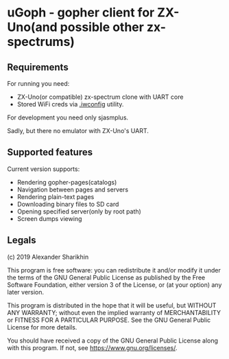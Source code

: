 # uGoph - gopher client for ZX-Uno(and possible other zx-spectrums)

## Requirements

For running you need:
 * ZX-Uno(or compatible) zx-spectrum clone with UART core
 * Stored WiFi creds via [.iwconfig](https://github.com/antoniovillena/zxuno/tree/master/software/iwconfig) utility.

For development you need only sjasmplus. 

Sadly, but there no emulator with ZX-Uno's UART.

## Supported features

Current version supports:

 * Rendering gopher-pages(catalogs)
 * Navigation between pages and servers
 * Rendering plain-text pages
 * Downloading binary files to SD card
 * Opening specified server(only by root path)
 * Screen dumps viewing

## Legals

(c) 2019 Alexander Sharikhin

This program is free software: you can redistribute it and/or modify
it under the terms of the GNU General Public License as published by
the Free Software Foundation, either version 3 of the License, or
(at your option) any later version.

This program is distributed in the hope that it will be useful,
but WITHOUT ANY WARRANTY; without even the implied warranty of
MERCHANTABILITY or FITNESS FOR A PARTICULAR PURPOSE.  See the
GNU General Public License for more details.

You should have received a copy of the GNU General Public License
along with this program.  If not, see <https://www.gnu.org/licenses/>.
